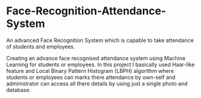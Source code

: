 # Face-Recognition-Attendance-System
An advanced Face Recognition System which is capable to take attendance of students and employees.

Creating an advance face recognised attendance system using Machine Learning for students or employees.
In this project I basically used Haar-like feature and Local Binary Pattern Histogram (LBPH) algorithm
where students or employees can marks there attendance by own-self and administrator can access all 
there details by using just a single photo and database.

